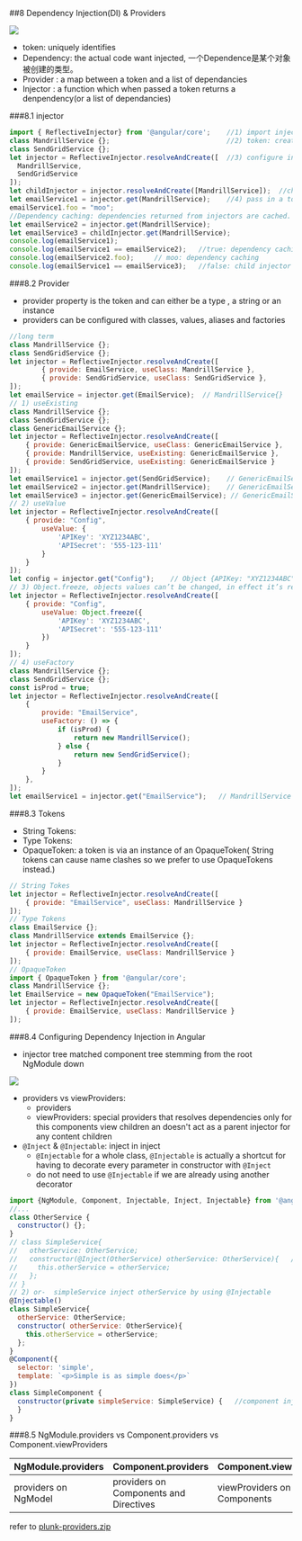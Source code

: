 ##8 Dependency Injection(DI) & Providers

![](http://i.imgur.com/XUfLhao.png)

- token: uniquely identifies
- Dependency:  the actual code want injected, 一个Dependence是某个对象被创建的类型。
- Provider  :  a map between a token and a list of dependancies
- Injector  :  a function which when passed a token returns a denpendency(or a list of dependancies)

###8.1 injector

```javascript
import { ReflectiveInjector} from '@angular/core';    //1) import injector class
class MandrillService {};                             //2) token: create service class
class SendGridService {};
let injector = ReflectiveInjector.resolveAndCreate([  //3) configure injector
  MandrillService,
  SendGridService
]);
let childInjector = injector.resolveAndCreate([MandrillService]);  //child injector
let emailService1 = injector.get(MandrillService);    //4) pass in a token, into injector and ask it to resolve to a dependency
emailService1.foo = "moo";
//Dependency caching: dependencies returned from injectors are cached. So multiple calls to the same injector for the same token will return the same instance
let emailService2 = injector.get(MandrillService);
let emailService3 = childInjector.get(MandrillService);
console.log(emailService1);
console.log(emailService1 == emailService2);   //true: dependency caching
console.log(emailService2.foo);     // moo: dependency caching
console.log(emailService1 == emailService3);   //false: child injector
```

###8.2 Provider

- provider property is the token and can either be a type , a string or an instance 
- providers can be configured with classes, values, aliases and factories

```javascript
//long term
class MandrillService {};
class SendGridService {};
let injector = ReflectiveInjector.resolveAndCreate([
		{ provide: EmailService, useClass: MandrillService },
		{ provide: SendGridService, useClass: SendGridService },
]);
let emailService = injector.get(EmailService);  // MandrillService{}
// 1) useExisting
class MandrillService {};
class SendGridService {};
class GenericEmailService {};
let injector = ReflectiveInjector.resolveAndCreate([
	{ provide: GenericEmailService, useClass: GenericEmailService },
	{ provide: MandrillService, useExisting: GenericEmailService },
	{ provide: SendGridService, useExisting: GenericEmailService }
]);
let emailService1 = injector.get(SendGridService);    // GenericEmailService{}
let emailService2 = injector.get(MandrillService);    // GenericEmailService{}
let emailService3 = injector.get(GenericEmailService); // GenericEmailService{}
// 2) useValue
let injector = ReflectiveInjector.resolveAndCreate([
	{ provide: "Config",
		useValue: {
			'APIKey': 'XYZ1234ABC',
			'APISecret': '555-123-111'
		}
	}
]);
let config = injector.get("Config");    // Object {APIKey: "XYZ1234ABC", APISecret: "555-123-111"}
// 3) Object.freeze, objects values can’t be changed, in effect it’s read-only.
let injector = ReflectiveInjector.resolveAndCreate([
	{ provide: "Config",
		useValue: Object.freeze({
			'APIKey': 'XYZ1234ABC',
			'APISecret': '555-123-111'
		})
	}
]);
// 4) useFactory
class MandrillService {};
class SendGridService {};
const isProd = true;
let injector = ReflectiveInjector.resolveAndCreate([
	{
		provide: "EmailService",
		useFactory: () => {
			if (isProd) {
				return new MandrillService();
			} else {
				return new SendGridService();
			}
		}
	},
]);
let emailService1 = injector.get("EmailService");   // MandrillService {}
```

###8.3 Tokens

- String Tokens:
- Type Tokens:
- OpaqueToken:  a token is via an instance of an OpaqueToken( String tokens can cause name clashes so we prefer to use OpaqueTokens instead.)

```javascript
// String Tokes
let injector = ReflectiveInjector.resolveAndCreate([
	{ provide: "EmailService", useClass: MandrillService }
]);
// Type Tokens
class EmailService {};
class MandrillService extends EmailService {};
let injector = ReflectiveInjector.resolveAndCreate([
	{ provide: EmailService, useClass: MandrillService }
]);
// OpaqueToken
import { OpaqueToken } from '@angular/core';
class MandrillService {};
let EmailService = new OpaqueToken("EmailService"); 
let injector = ReflectiveInjector.resolveAndCreate([
	{ provide: EmailService, useClass: MandrillService } 
]);
```

###8.4 Configuring Dependency Injection in Angular

- injector tree matched component tree stemming from the root NgModule down

![](http://i.imgur.com/mXP8wfq.png)

- providers vs viewProviders: 
	- providers
	- viewProviders: special providers that resolves dependencies only for this components view children an doesn't act as a parent injector for any content children
- `@Inject` & `@Injectable`: inject in inject
	- `@Injectable` for a whole class, `@Injectable` is actually a shortcut for having to decorate every parameter in  constructor with `@Inject`
	- do not need to use `@Injectable` if we are already using another decorator

```javascript
import {NgModule, Component, Injectable, Inject, Injectable} from '@angular/core';
//...
class OtherService {
  constructor() {};
}
// class SimpleService{
//   otherService: OtherService;
//   constructor(@Inject(OtherService) otherService: OtherService){   // 1) simpleService inject otherService by using @Inject
//     this.otherService = otherService;
//   };
// }
// 2) or-  simpleService inject otherService by using @Injectable
@Injectable()
class SimpleService{
  otherService: OtherService;
  constructor( otherService: OtherService){
    this.otherService = otherService;
  };
}
@Component({
  selector: 'simple',
  template: `<p>Simple is as simple does</p>`
})
class SimpleComponent {
  constructor(private simpleService: SimpleService) {   //component inject simpleService
  }
}
```

###8.5 NgModule.providers vs Component.providers vs Component.viewProviders

NgModule.providers|Component.providers|Component.viewProviders
---|---|---
providers on NgModel | providers on Components and Directives | viewProviders on Components

refer to [plunk-providers.zip](https://github.com/honggzb/Study2016/blob/master/AngularStudy/plunk-providers.zip)

